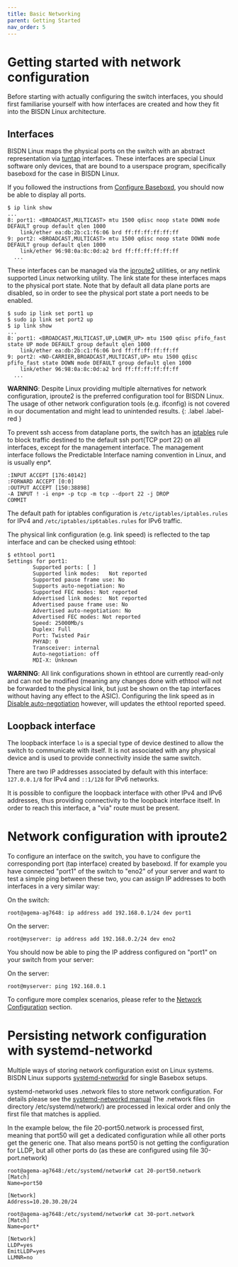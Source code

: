 ```yaml
---
title: Basic Networking
parent: Getting Started
nav_order: 5
---
```


# Getting started with network configuration

Before starting with actually configuring the switch interfaces, you should first familiarise yourself with how interfaces are created and how they fit into the BISDN Linux architecture.

## Interfaces

BISDN Linux maps the physical ports on the switch with an abstract representation via [tuntap](https://www.kernel.org/doc/Documentation/networking/tuntap.txt) interfaces. These interfaces are special Linux software only devices, that are bound to a userspace program, specifically baseboxd for the case in BISDN Linux.

If you followed the instructions from [Configure Baseboxd](/getting_started/configure_baseboxd.html), you should now be able to display all ports.

```
$ ip link show
...
8: port1: <BROADCAST,MULTICAST> mtu 1500 qdisc noop state DOWN mode DEFAULT group default qlen 1000
    link/ether ea:db:2b:c1:f6:06 brd ff:ff:ff:ff:ff:ff
9: port2: <BROADCAST,MULTICAST> mtu 1500 qdisc noop state DOWN mode DEFAULT group default qlen 1000
    link/ether 96:98:0a:8c:0d:a2 brd ff:ff:ff:ff:ff:ff
  ...
```

These interfaces can be managed via the [iproute2](https://linux.die.net/man/8/ip) utilities, or any netlink supported Linux networking utility. The link state for these interfaces maps to the physical port state. Note that by default all data plane ports are disabled, so in order to see the physical port state a port needs to be enabled.


```
$ sudo ip link set port1 up
$ sudo ip link set port2 up
$ ip link show
...
8: port1: <BROADCAST,MULTICAST,UP,LOWER_UP> mtu 1500 qdisc pfifo_fast state UP mode DEFAULT group default qlen 1000
    link/ether ea:db:2b:c1:f6:06 brd ff:ff:ff:ff:ff:ff
9: port2: <NO-CARRIER,BROADCAST,MULTICAST,UP> mtu 1500 qdisc pfifo_fast state DOWN mode DEFAULT group default qlen 1000
    link/ether 96:98:0a:8c:0d:a2 brd ff:ff:ff:ff:ff:ff
  ...
```

**WARNING**: Despite Linux providing multiple alternatives for network configuration, iproute2 is the preferred configuration tool for BISDN Linux. The usage of other network configuration tools (e.g. ifconfig) is not covered in our documentation and might lead to unintended results.
{: .label .label-red }

To prevent ssh access from dataplane ports, the switch has an [iptables](https://linux.die.net/man/8/iptables) rule to block traffic destined to the default ssh port(TCP port 22) on all interfaces, except for the management interface. The management interface follows the Predictable Interface naming convention in Linux, and is usually enp\*.

```
:INPUT ACCEPT [176:40142]
:FORWARD ACCEPT [0:0]
:OUTPUT ACCEPT [150:38898]
-A INPUT ! -i enp+ -p tcp -m tcp --dport 22 -j DROP
COMMIT
```

The default path for iptables configuration is ``/etc/iptables/iptables.rules`` for IPv4 and ``/etc/iptables/ip6tables.rules`` for IPv6 traffic.

The physical link configuration (e.g. link speed) is reflected to the tap interface and can be checked using ethtool:

```
$ ethtool port1
Settings for port1:
        Supported ports: [ ]
        Supported link modes:   Not reported
        Supported pause frame use: No
        Supports auto-negotiation: No
        Supported FEC modes: Not reported
        Advertised link modes:  Not reported
        Advertised pause frame use: No
        Advertised auto-negotiation: No
        Advertised FEC modes: Not reported
        Speed: 25000Mb/s
        Duplex: Full
        Port: Twisted Pair
        PHYAD: 0
        Transceiver: internal
        Auto-negotiation: off
        MDI-X: Unknown
```

**WARNING**: All link configurations shown in ethtool are currently read-only and can not be modified (meaning any changes done with ethtool will not be forwarded to the physical link, but just be shown on the tap interfaces without having any effect to the ASIC). Configuring the link speed as in [Disable auto-negotiation](/platform_configuration/auto_negotiation.html#disable-auto-negotiation) however, will updates the ethtool reported speed.

## Loopback interface

The loopback interface `lo` is a special type of device destined to allow the switch to communicate with itself. It is not associated with any physical device and is used to provide connectivity inside the same switch.

There are two IP addresses associated by default with this interface: `127.0.0.1/8` for IPv4 and `::1/128` for IPv6 networks.

It is possible to configure the loopback interface with other IPv4 and IPv6 addresses, thus providing connectivity to the loopback interface itself. In order to reach this interface, a "via" route must be present.

# Network configuration with iproute2

To configure an interface on the switch, you have to configure the corresponding port (tap interface) created by baseboxd. If for example you have connected "port1" of the switch to "eno2" of your server and want to test a simple ping between these two, you can assign IP addresses to both interfaces in a very similar way:

On the switch:
```
root@agema-ag7648: ip address add 192.168.0.1/24 dev port1
```

On the server:
```
root@myserver: ip address add 192.168.0.2/24 dev eno2
```

You should now be able to ping the IP address configured on "port1" on your switch from your server:

On the server:
```
root@myserver: ping 192.168.0.1
```

To configure more complex scenarios, please refer to the [Network Configuration](/network_configuration.html) section.


# Persisting network configuration with systemd-networkd

Multiple ways of storing network configuration exist on Linux systems. BISDN Linux supports [systemd-networkd](https://www.freedesktop.org/software/systemd/man/systemd-networkd.service.html) for single Basebox setups.

systemd-networkd uses .network files to store network configuration. For details please see the [systemd-networkd manual](https://www.freedesktop.org/software/systemd/man/systemd.network.html)
The .network files (in directory /etc/systemd/network/) are processed in lexical order and only the first file that matches is applied.

In the example below, the file 20-port50.network is processed first, meaning that port50 will get a dedicated configuration while all other ports get the generic one.
That also means port50 is not getting the configuration for LLDP, but all other ports do (as these are configured using file 30-port.network)

```
root@agema-ag7648:/etc/systemd/network# cat 20-port50.network
[Match]
Name=port50

[Network]
Address=10.20.30.20/24

root@agema-ag7648:/etc/systemd/network# cat 30-port.network
[Match]
Name=port*

[Network]
LLDP=yes
EmitLLDP=yes
LLMNR=no
```
